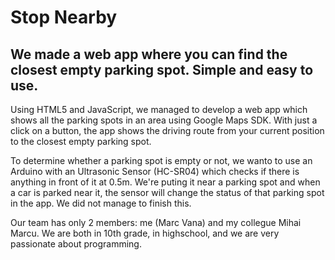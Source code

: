 # Stop Nearby
We made a web app where you can find the closest empty parking spot. Simple and easy to use.
-
Using HTML5 and JavaScript, we managed to develop a web app which shows all the parking spots in an area using Google Maps SDK. With just a click on a button, the app shows the driving route from your current position to the closest empty parking spot.

To determine whether a parking spot is empty or not, we wanto to use an Arduino with an Ultrasonic Sensor (HC-SR04) which checks if there is anything in front of it at 0.5m. We're puting it near a parking spot and when a car is parked near it, the sensor will change the status of that parking spot in the app. We did not manage to finish this.

Our team has only 2 members: me (Marc Vana) and my collegue Mihai Marcu. We are both in 10th grade, in highschool, and we are very passionate about programming.
